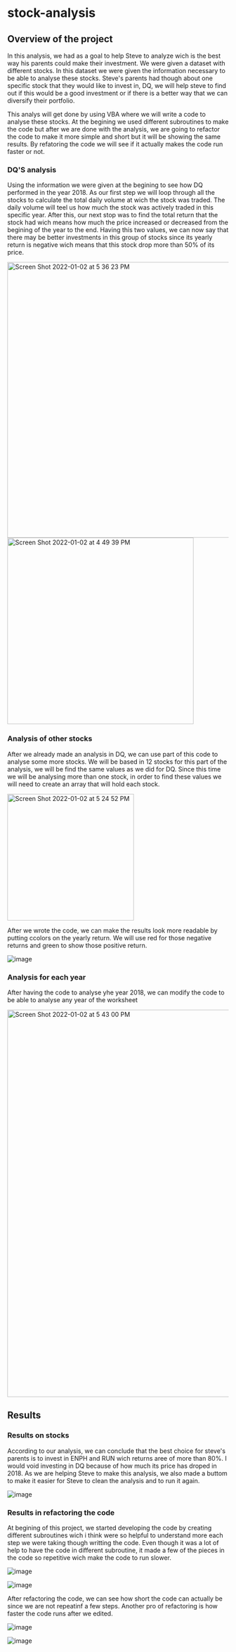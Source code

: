 # stock-analysis

## Overview of the project
In this analysis, we had as a goal to help Steve to analyze wich is the best way his parents could make their investment. We were given a dataset with different stocks. In this dataset we were given the information necessary to be able to analyse these stocks. Steve's parents had though about one specific stock that they would like to invest in, DQ, we will help steve to find out if this would be a good investment or if there is a better way that we can diversify their portfolio.

This analys will get done by using VBA where we will write a code to analyse these stocks. At the begining we used different subroutines to make the code but after we are done with the analysis, we are going to refactor the code to make it more simple and short but it will be showing the same results. By refatoring the code we will see if it actually makes the code run faster or not. 

### DQ'S analysis
Using the information we were given at the begining to see how DQ performed in the year 2018. As our first step we will loop through all the stocks to calculate the total daily volume at wich the stock was traded. The daily volume will teel us how much the stock was actively traded in this specific year. After this, our next stop was to find the total return that the stock had wich means how much the price increased or decreased from the begining of the year to the end. Having this two values, we can now say that there may be better investments in this group of stocks since its yearly return is negative wich means that this stock drop more than 50% of its price.

<img width="627" alt="Screen Shot 2022-01-02 at 5 36 23 PM" src="https://user-images.githubusercontent.com/95391094/147891230-e3df9641-d205-4543-9a44-e17a694ef378.png">

<img width="424" alt="Screen Shot 2022-01-02 at 4 49 39 PM" src="https://user-images.githubusercontent.com/95391094/147890707-b2e6c5c7-dc1b-4438-bcea-a6348887816a.png">

### Analysis of other stocks
After we already made an analysis in DQ, we can use part of this code to analyse some more stocks. We will be based in 12 stocks for this part of the analysis, we will be find the same values as we did for DQ. Since this time we will be analysing more than one stock, in order to find these values we will need to create an array that will hold each stock.

<img width="288" alt="Screen Shot 2022-01-02 at 5 24 52 PM" src="https://user-images.githubusercontent.com/95391094/147891012-8f678bee-b35c-4b7c-bff5-06fae64c8691.png">

After we wrote the code, we can make the results look more readable by putting ccolors on the yearly return. We will use red for those negative returns and green to show those positive return. 

![image](https://user-images.githubusercontent.com/95391094/147891128-bed0c7c6-42f9-4cfd-af54-dff2ff8c47f7.png)

### Analysis for each year
After having the code to analyse yhe year 2018, we can modify the code to be able to analyse any year of the worksheet 

<img width="881" alt="Screen Shot 2022-01-02 at 5 43 00 PM" src="https://user-images.githubusercontent.com/95391094/147891367-426520e6-f56d-4300-8fe6-67dfbe147c63.png">

## Results

### Results on stocks 
According to our analysis, we can conclude that the best choice for steve's parents is to invest in ENPH and RUN wich returns aree of more than 80%. I would void investing in DQ because of how much its price has droped in 2018. As we are helping Steve to make this analysis, we also made a buttom to make it easier for Steve to clean the analysis and to run it again.

![image](https://user-images.githubusercontent.com/95391094/147891586-6e94c313-feaf-4852-82b8-9ecd5fa74e26.png)

### Results in refactoring the code
At begining of this project, we started developing the code by creating different subroutines wich i think were so helpful to understand more each step we were taking though writting the code. Even though it was a lot of help to have the code in different subroutine, it made a few of the pieces in the code so repetitive wich make the code to run slower.

![image](https://user-images.githubusercontent.com/95391094/147891786-251f6a61-1908-4a4a-a597-8b7830af3860.png)


![image](https://user-images.githubusercontent.com/95391094/147891772-7d1ffd3c-e6d0-4f3f-a8f0-bb74d5f5c0fe.png)

After refactoring the code, we can see how short the code can actually be since we are not repeatinf a few steps. Another pro of refactoring is how faster the code runs after we edited.

![image](https://user-images.githubusercontent.com/95391094/147892184-3758bed1-a7f3-4491-bddc-95f0ca2e49d2.png)

![image](https://user-images.githubusercontent.com/95391094/147892189-e850d52c-2a60-48ba-8916-6de785f84f71.png)





